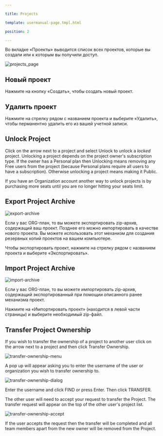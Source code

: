 ---
title: Projects
template: usermanual-page.tmpl.html
position: 2
---

Во вкладке «Проекты» выводится список всех проектов, которые вы создали или к которым вы получили доступ.

![projects_page][1]

## Новый проект

Нажмите на кнопку «Создать», чтобы создать новый проект.

## Удалить проект

Нажмите на стрелку рядом с названием проекта и выберите «Удалить», чтобы перманентно удалить его из вашей учетной записи.

## Unlock Project

Click on the arrow next to a project and select Unlock to unlock a *locked* project. Unlocking a project depends on the project owner's subscription type. If the owner has a Personal plan then Unlocking means removing any Free users from the project (because Personal plans require all users to have a subscription). Otherwise unlocking a project means making it Public.

If you have an Organization account another way to unlock projects is by purchasing more seats until you are no longer hitting your seats limit.

## Export Project Archive

![export-archive][2]

Если у вас ORG-план, то вы можете экспортировать zip-архив, содержащий ваш проект. Позднее его можно импортировать в качестве нового проекта. Вы можете использовать этот механизм для создания резервных копий проектов на вашем компьютере.

Чтобы экспортировать проект, нажмите на стрелку рядом с названием проекта и выберите «Экспортировать».

## Import Project Archive

![import-archive][3]

Если у вас ORG-план, то вы можете импортировать zip-архив, содержащий экспортированный при помощии описанного ранее механизма проект.

Нажмите на «Импортировать проект» (находится в левой части страницы) и выберите необходимый zip-файл.

## Transfer Project Ownership

If you wish to transfer the ownership of a project to another user click on the arrow next to a project and then click Transfer Ownership.

![transfer-ownership-menu][4]

A pop up will appear asking you to enter the username of the user or organization you wish to transfer ownership to.

![transfer-ownership-dialog][5]

Enter the username and click FIND or press Enter. Then click TRANSFER.

The other user will need to accept your request to transfer the Project. The transfer request will appear on the top of the other user's project list.

![transfer-ownership-accept][6]

If the user accepts the request then the transfer will be completed and all team members apart from the new owner will be removed from the Project.

[1]: /images/user-manual/profile/profile.png "Projects"
[2]: /images/user-manual/profile/projects/export-archive-button.jpg
[3]: /images/user-manual/profile/projects/import-archive-button.jpg
[4]: /images/user-manual/profile/projects/transfer-ownership-menu.png
[5]: /images/user-manual/profile/projects/transfer-ownership-dialog.png
[6]: /images/user-manual/profile/projects/transfer-ownership-accept.png

